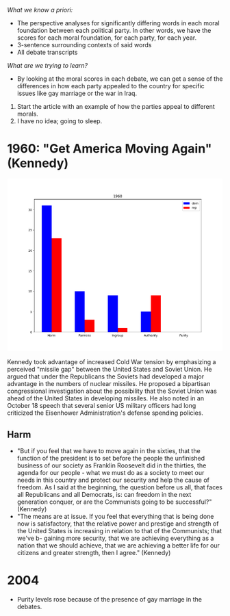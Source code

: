 _What we know a priori:_ 
- The perspective analyses for significantly differing words in each moral foundation between each political party. In other words, we have the scores for each moral foundation, for each party, for each year.
- 3-sentence surrounding contexts of said words
- All debate transcripts

_What are we trying to learn?_
- By looking at the moral scores in each debate, we can get a sense of the differences in how each party appealed to the country for specific issues like gay marriage or the war in Iraq.

1. Start the article with an example of how the parties appeal to different morals.
2. I have no idea; going to sleep.

# 1960: "Get America Moving Again" (Kennedy)

<img src="./img/1960.png"/>

Kennedy took advantage of increased Cold War tension by emphasizing a perceived "missile gap" between the United States and Soviet Union. He argued that under the Republicans the Soviets had developed a major advantage in the numbers of nuclear missiles. He proposed a bipartisan congressional investigation about the possibility that the Soviet Union was ahead of the United States in developing missiles. He also noted in an October 18 speech that several senior US military officers had long criticized the Eisenhower Administration's defense spending policies.

## Harm

- "But if you feel that we have to move again in the sixties, that the function of the president is to set before the people the unfinished business of our society as Franklin Roosevelt did in the thirties, the agenda for our people - what we must do as a society to meet our needs in this country and protect our security and help the cause of freedom. As I said at the beginning, the question before us all, that faces all Republicans and all Democrats, is: can freedom in the next generation conquer, or are the Communists going to be successful?" (Kennedy)
- "The means are at issue. If you feel that everything that is being done now is satisfactory, that the relative power and prestige and strength of the United States is increasing in relation to that of the Communists; that we've b- gaining more security, that we are achieving everything as a nation that we should achieve, that we are achieving a better life for our citizens and greater strength, then I agree." (Kennedy)

# 2004

- Purity levels rose because of the presence of gay marriage in the debates.
